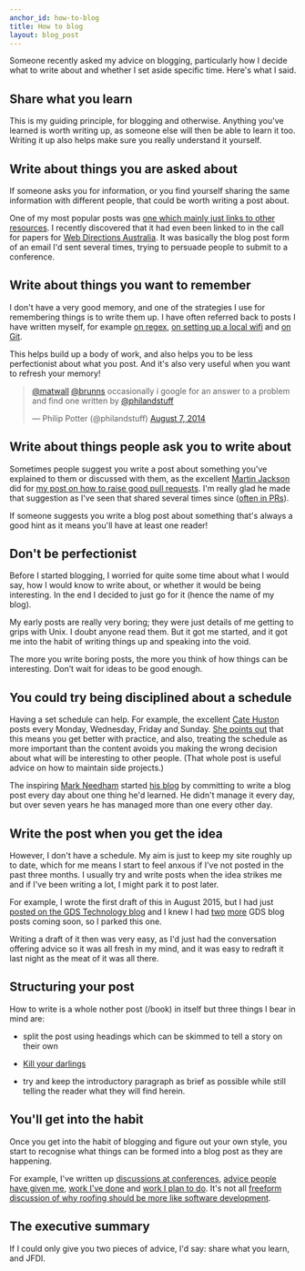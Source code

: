 ```yaml
---
anchor_id: how-to-blog
title: How to blog
layout: blog_post
---
```


Someone recently asked my advice on blogging, particularly how I decide what to write about and whether I set aside specific time. Here's what I said.

## Share what you learn

This is my guiding principle, for blogging and otherwise. Anything you've learned is worth writing up, as someone else will then be able to learn it too. Writing it up also helps make sure you really understand it yourself.

## Write about things you are asked about

If someone asks you for information, or you find yourself sharing the same information with different people, that could be worth writing a post about.

One of my most popular posts was [one which mainly just links to other resources](http://www.annashipman.co.uk/jfdi/conference-speaking.html). I
recently discovered that it had even been linked to in the call for papers for [Web
Directions Australia](http://www.webdirections.org/wd15/cfp.html). It was basically the blog post form of an email I'd sent several times, trying to persuade people to submit to a conference.

## Write about things you want to remember

I don't have a very good memory, and one of the strategies I use for remembering
things is to write them up. I have often referred back to posts I have written
myself, for example [on regex](http://www.annashipman.co.uk/jfdi/some-regex-in-the-form-of-a-picture.html), [on setting up a local wifi](http://www.annashipman.co.uk/jfdi/roof-hacking.html) and [on Git](https://gdstechnology.blog.gov.uk/2014/06/04/using-git-to-refactor-vcloud-tools-into-separate-gems/).

This helps build up a body of work, and also helps you to be less perfectionist
about what you post. And it's also very useful when you want to refresh your memory!

<blockquote class="twitter-tweet" data-lang="en"><p lang="en" dir="ltr"><a href="https://twitter.com/matwall">@matwall</a> <a href="https://twitter.com/brunns">@brunns</a> occasionally i google for an answer to a problem and find one written by <a href="https://twitter.com/philandstuff">@philandstuff</a></p>&mdash; Philip Potter (@philandstuff) <a href="https://twitter.com/philandstuff/status/497434096755548160">August 7, 2014</a></blockquote>
<script async src="//platform.twitter.com/widgets.js" charset="utf-8"></script>

## Write about things people ask you to write about

Sometimes people suggest you write a post about something you've explained to
them or discussed with them, as the excellent [Martin Jackson](https://twitter.com/actionjack) did for [my post on how to raise good pull requests](http://www.annashipman.co.uk/jfdi/good-pull-requests.html). I'm really glad he made that
suggestion as I've seen that shared several times since ([often in PRs](https://github.com/gds-operations/vcloud-launcher/pull/99#issuecomment-111081975)).

If someone suggests you write a blog post about something that's always a good hint as it means you'll have at least one reader!

## Don't be perfectionist

Before I started blogging, I worried for quite some time about what I would say, how I would know to write about, or whether it would be  being interesting. In the end I decided to just go for it (hence the name of my blog).

My early posts are really very boring; they were just details of me getting to grips with Unix. I doubt anyone read them. But it got me started, and it got me into the habit of writing things up and speaking into the void.

The more you write boring posts, the more you think of how things can be interesting. Don’t wait for ideas to be good enough.

## You could try being disciplined about a schedule

Having a set schedule can help. For example, the excellent [Cate Huston](https://twitter.com/catehstn) posts every Monday, Wednesday, Friday and Sunday. [She points out](http://www.catehuston.com/blog/2014/04/25/5-strategies-for-making-progress-on-side-projects/) that this means you get better with practice, and also, treating the schedule as more important than the content avoids you making the wrong decision about what will be interesting to other people. (That whole post is useful advice on how to maintain side projects.)

The inspiring [Mark Needham](https://twitter.com/markhneedham) started [his blog](http://www.markhneedham.com/) by committing to write a blog post every day about one thing he'd learned. He didn't manage it every day, but over seven years he has managed more than one every other day.

## Write the post when you get the idea

However, I don't have a schedule. My aim is just to keep my site roughly up to date, which for me means I start to feel anxous if I've not posted in the past three months. I usually try and write posts when the idea strikes me and if I've been writing a lot, I might park it to post later.

For example, I wrote the first draft of this in August 2015, but I had just [posted on the GDS Technology blog](https://gdstechnology.blog.gov.uk/2015/07/24/a-career-path-for-technologists-at-gds/) and I knew I had [two](https://gds.blog.gov.uk/2015/09/08/building-a-platform-to-host-digital-services/) [more](https://gdstechnology.blog.gov.uk/2015/10/27/looking-at-open-source-paas-technologies/) GDS blog posts coming soon, so I parked this one.

Writing a draft of it then was very easy, as I'd just had the conversation offering advice so it was all fresh in my mind, and it was easy to redraft it last night as the meat of it was all there.

## Structuring your post

How to write is a whole nother post (/book) in itself but three things I bear in mind are:

- split the post using headings which can be skimmed to tell a story on their own
- [Kill your darlings](http://www.slate.com/blogs/browbeat/2013/10/18/_kill_your_darlings_writing_advice_what_writer_really_said_to_murder_your.html)

- try and keep the introductory paragraph as brief as possible while still telling the reader what they will find herein.

## You'll get into the habit

Once you get into the habit of blogging and figure out your own style, you start to recognise what things can be formed into a blog post as they are happening.

For example, I've written up [discussions at conferences](http://www.annashipman.co.uk/jfdi/code-sharing.html), [advice people have given me](http://www.annashipman.co.uk/jfdi/how-to-estimate.html), [work I've done](http://www.annashipman.co.uk/jfdi/mobile-browsing.html) and [work I plan to do](http://www.annashipman.co.uk/jfdi/preparation-begins-for-javascript-talk.html). It's not all [freeform discussion of why roofing should be more like software development](http://www.annashipman.co.uk/jfdi/roof-bug-fixing.html).

## The executive summary

If I could only give you two pieces of advice, I'd say: share what you learn, and JFDI.
